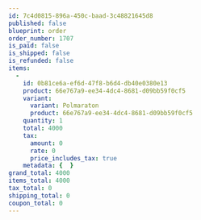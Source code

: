 ```yaml
---
id: 7c4d0815-896a-450c-baad-3c48821645d8
published: false
blueprint: order
order_number: 1707
is_paid: false
is_shipped: false
is_refunded: false
items:
  -
    id: 0b81ce6a-ef6d-47f8-b6d4-db40e0380e13
    product: 66e767a9-ee34-4dc4-8681-d09bb59f0cf5
    variant:
      variant: Polmaraton
      product: 66e767a9-ee34-4dc4-8681-d09bb59f0cf5
    quantity: 1
    total: 4000
    tax:
      amount: 0
      rate: 0
      price_includes_tax: true
    metadata: {  }
grand_total: 4000
items_total: 4000
tax_total: 0
shipping_total: 0
coupon_total: 0
---
```


